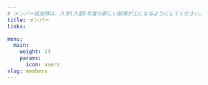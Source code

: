 ```yaml
---
# メンバー追加時は、入学(入部)年度の新しい部員が上になるようにしてください。
title: メンバー
links:

menu:
  main:
    weight: 13
    params:
      icon: users
slug: members
---
```

